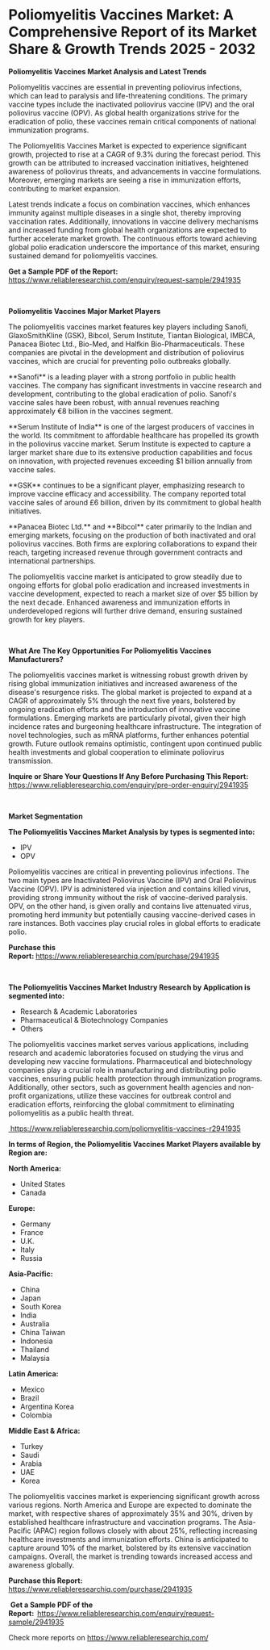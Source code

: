 <p><h1>Poliomyelitis Vaccines Market: A Comprehensive Report of its Market Share & Growth Trends 2025 - 2032</h1></p><p><strong>Poliomyelitis Vaccines Market Analysis and Latest Trends</strong></p>
<p><p>Poliomyelitis vaccines are essential in preventing poliovirus infections, which can lead to paralysis and life-threatening conditions. The primary vaccine types include the inactivated poliovirus vaccine (IPV) and the oral poliovirus vaccine (OPV). As global health organizations strive for the eradication of polio, these vaccines remain critical components of national immunization programs.</p><p>The Poliomyelitis Vaccines Market is expected to experience significant growth, projected to rise at a CAGR of 9.3% during the forecast period. This growth can be attributed to increased vaccination initiatives, heightened awareness of poliovirus threats, and advancements in vaccine formulations. Moreover, emerging markets are seeing a rise in immunization efforts, contributing to market expansion. </p><p>Latest trends indicate a focus on combination vaccines, which enhances immunity against multiple diseases in a single shot, thereby improving vaccination rates. Additionally, innovations in vaccine delivery mechanisms and increased funding from global health organizations are expected to further accelerate market growth. The continuous efforts toward achieving global polio eradication underscore the importance of this market, ensuring sustained demand for poliomyelitis vaccines.</p></p>
<p><strong>Get a Sample PDF of the Report:&nbsp;</strong> <a href="https://www.reliableresearchiq.com/enquiry/request-sample/2941935?utm_campaign=3500&utm_medium=2&utm_source=Github&utm_content=ia&utm_term=15032025&utm_id=poliomyelitis-vaccines">https://www.reliableresearchiq.com/enquiry/request-sample/2941935</a></p>
<p>&nbsp;</p>
<p><strong>Poliomyelitis Vaccines Major Market Players</strong></p>
<p><p>The poliomyelitis vaccines market features key players including Sanofi, GlaxoSmithKline (GSK), Bibcol, Serum Institute, Tiantan Biological, IMBCA, Panacea Biotec Ltd., Bio-Med, and Halfkin Bio-Pharmaceuticals. These companies are pivotal in the development and distribution of poliovirus vaccines, which are crucial for preventing polio outbreaks globally.</p><p>**Sanofi** is a leading player with a strong portfolio in public health vaccines. The company has significant investments in vaccine research and development, contributing to the global eradication of polio. Sanofi's vaccine sales have been robust, with annual revenues reaching approximately €8 billion in the vaccines segment.</p><p>**Serum Institute of India** is one of the largest producers of vaccines in the world. Its commitment to affordable healthcare has propelled its growth in the poliovirus vaccine market. Serum Institute is expected to capture a larger market share due to its extensive production capabilities and focus on innovation, with projected revenues exceeding $1 billion annually from vaccine sales.</p><p>**GSK** continues to be a significant player, emphasizing research to improve vaccine efficacy and accessibility. The company reported total vaccine sales of around £6 billion, driven by its commitment to global health initiatives.</p><p>**Panacea Biotec Ltd.** and **Bibcol** cater primarily to the Indian and emerging markets, focusing on the production of both inactivated and oral poliovirus vaccines. Both firms are exploring collaborations to expand their reach, targeting increased revenue through government contracts and international partnerships.</p><p>The poliomyelitis vaccine market is anticipated to grow steadily due to ongoing efforts for global polio eradication and increased investments in vaccine development, expected to reach a market size of over $5 billion by the next decade. Enhanced awareness and immunization efforts in underdeveloped regions will further drive demand, ensuring sustained growth for key players.</p></p>
<p>&nbsp;</p>
<p><strong>What Are The Key Opportunities For Poliomyelitis Vaccines Manufacturers?</strong></p>
<p><p>The poliomyelitis vaccines market is witnessing robust growth driven by rising global immunization initiatives and increased awareness of the disease's resurgence risks. The global market is projected to expand at a CAGR of approximately 5% through the next five years, bolstered by ongoing eradication efforts and the introduction of innovative vaccine formulations. Emerging markets are particularly pivotal, given their high incidence rates and burgeoning healthcare infrastructure. The integration of novel technologies, such as mRNA platforms, further enhances potential growth. Future outlook remains optimistic, contingent upon continued public health investments and global cooperation to eliminate poliovirus transmission.</p></p>
<p><strong>Inquire or Share Your Questions If Any Before Purchasing This Report:</strong> <a href="https://www.reliableresearchiq.com/enquiry/pre-order-enquiry/2941935?utm_campaign=3500&utm_medium=2&utm_source=Github&utm_content=ia&utm_term=15032025&utm_id=poliomyelitis-vaccines">https://www.reliableresearchiq.com/enquiry/pre-order-enquiry/2941935</a></p>
<p>&nbsp;</p>
<p><strong>Market Segmentation</strong></p>
<p><strong>The Poliomyelitis Vaccines Market Analysis by types is segmented into:</strong></p>
<p><ul><li>IPV</li><li>OPV</li></ul></p>
<p><p>Poliomyelitis vaccines are critical in preventing poliovirus infections. The two main types are Inactivated Poliovirus Vaccine (IPV) and Oral Poliovirus Vaccine (OPV). IPV is administered via injection and contains killed virus, providing strong immunity without the risk of vaccine-derived paralysis. OPV, on the other hand, is given orally and contains live attenuated virus, promoting herd immunity but potentially causing vaccine-derived cases in rare instances. Both vaccines play crucial roles in global efforts to eradicate polio.</p></p>
<p><strong>Purchase this Report:&nbsp;</strong><a href="https://www.reliableresearchiq.com/purchase/2941935?utm_campaign=3500&utm_medium=2&utm_source=Github&utm_content=ia&utm_term=15032025&utm_id=poliomyelitis-vaccines">https://www.reliableresearchiq.com/purchase/2941935</a></p>
<p>&nbsp;</p>
<p><strong>The Poliomyelitis Vaccines Market Industry Research by Application is segmented into:</strong></p>
<p><ul><li>Research & Academic Laboratories</li><li>Pharmaceutical & Biotechnology Companies</li><li>Others</li></ul></p>
<p><p>The poliomyelitis vaccines market serves various applications, including research and academic laboratories focused on studying the virus and developing new vaccine formulations. Pharmaceutical and biotechnology companies play a crucial role in manufacturing and distributing polio vaccines, ensuring public health protection through immunization programs. Additionally, other sectors, such as government health agencies and non-profit organizations, utilize these vaccines for outbreak control and eradication efforts, reinforcing the global commitment to eliminating poliomyelitis as a public health threat.</p></p>
<p><a href="https://www.reliableresearchiq.com/poliomyelitis-vaccines-r2941935?utm_campaign=3500&utm_medium=2&utm_source=Github&utm_content=ia&utm_term=15032025&utm_id=poliomyelitis-vaccines">&nbsp;https://www.reliableresearchiq.com/poliomyelitis-vaccines-r2941935</a></p>
<p><strong>In terms of Region, the Poliomyelitis Vaccines Market Players available by Region are:</strong></p>
<p>
    <p> <strong> North America: </strong>
        <ul>
            <li>United States</li>
            <li>Canada</li>
        </ul>
        </p> 
    <p> <strong> Europe: </strong>
        <ul>
            <li>Germany</li>
            <li>France</li>
            <li>U.K.</li>
            <li>Italy</li>
            <li>Russia</li>
        </ul>
        </p> 
    <p> <strong> Asia-Pacific: </strong>
        <ul>
            <li>China</li>
            <li>Japan</li>
            <li>South Korea</li>
            <li>India</li>
            <li>Australia</li>
            <li>China Taiwan</li>
            <li>Indonesia</li>
            <li>Thailand</li>
            <li>Malaysia</li>
        </ul>
        </p> 
    <p> <strong> Latin America: </strong>
        <ul>
            <li>Mexico</li>
            <li>Brazil</li>
            <li>Argentina Korea</li>
            <li>Colombia</li>
        </ul>
        </p> 
    <p> <strong> Middle East & Africa: </strong>
        <ul>
            <li>Turkey</li>
            <li>Saudi</li>
            <li>Arabia</li>
            <li>UAE</li>
            <li>Korea</li>
        </ul>
    </p>
    </p>
<p><p>The poliomyelitis vaccines market is experiencing significant growth across various regions. North America and Europe are expected to dominate the market, with respective shares of approximately 35% and 30%, driven by established healthcare infrastructure and vaccination programs. The Asia-Pacific (APAC) region follows closely with about 25%, reflecting increasing healthcare investments and immunization efforts. China is anticipated to capture around 10% of the market, bolstered by its extensive vaccination campaigns. Overall, the market is trending towards increased access and awareness globally.</p></p>
<p><strong>Purchase this Report: </strong><a href="https://www.reliableresearchiq.com/purchase/2941935?utm_campaign=3500&utm_medium=2&utm_source=Github&utm_content=ia&utm_term=15032025&utm_id=poliomyelitis-vaccines">https://www.reliableresearchiq.com/purchase/2941935</a></p>
<p>&nbsp;<strong>Get a Sample PDF of the Report:&nbsp;&nbsp;</strong><a href="https://www.reliableresearchiq.com/enquiry/request-sample/2941935?utm_campaign=3500&utm_medium=2&utm_source=Github&utm_content=ia&utm_term=15032025&utm_id=poliomyelitis-vaccines">https://www.reliableresearchiq.com/enquiry/request-sample/2941935</a></p>
<p><strong></strong></p>
<p>Check more reports on <a href="https://www.reliableresearchiq.com/?utm_campaign=3500&utm_medium=2&utm_source=Github&utm_content=ia&utm_term=15032025&utm_id=poliomyelitis-vaccines">https://www.reliableresearchiq.com/</a></p>